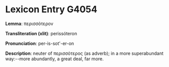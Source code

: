 # Lexicon Entry G4054

**Lemma**: περισσότερον

**Transliteration (xlit)**: perissóteron

**Pronunciation**: per-is-sot'-er-on

**Description**:
neuter of περισσότερος (as adverb); in a more superabundant way:--more abundantly, a great deal, far more.
